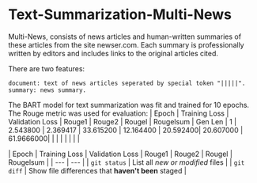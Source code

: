 # Text-Summarization-Multi-News

Multi-News, consists of news articles and human-written summaries of these articles from the site newser.com. Each summary is professionally written by editors and includes links to the original articles cited.

There are two features:

    document: text of news articles seperated by special token "|||||".
    summary: news summary.

The BART model for text summarization was fit and trained for 10 epochs.
The Rouge metric was used for evaluation:
| Epoch    | Training Loss | Validation Loss | Rouge1    |   Rouge2 |  Rougel | Rougelsum | Gen Len
| 1        | 2.543800      | 2.369417        | 33.615200 | 12.164400 | 20.592400| 20.607000 | 61.9666000|
| |          |
|     | |        |

| Epoch | Training Loss | Validation Loss | Rouge1 | Rouge2 | Rougel | Rougelsum | 
| --- | --- |
| `git status` | List all *new or modified* files |
| `git diff` | Show file differences that **haven't been** staged |
